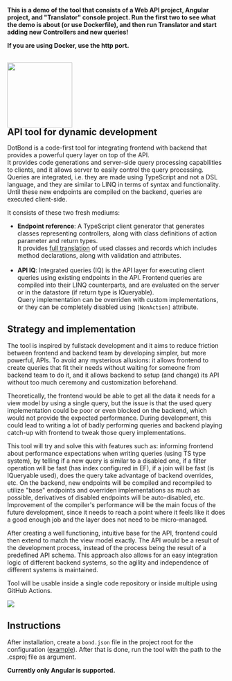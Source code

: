 ﻿**This is a demo of the tool that consists of a Web API project, Angular project, and "Translator" console project.
Run the first two to see what the demo is about (or use Dockerfile), and then run Translator and start adding new Controllers and new queries!**

**If you are using Docker, use the http port.**

<br/>
<img src="https://i.imgur.com/qfZKQUJ.png" width="150" />
<h2 style="margin-top: 0; line-height: 1">API tool for dynamic development</h2>

DotBond is a code-first tool for integrating frontend with backend that provides a powerful query layer on top of the API.<br/>
It provides code generations and server-side query processing capabilities to clients, and it allows server to easily control the query processing.
Queries are integrated, i.e. they are made using TypeScript and not a DSL language, and they are similar to LINQ in terms of syntax and functionality.
Until these new endpoints are compiled on the backend, queries are executed client-side.

It consists of these two fresh mediums:

- **Endpoint reference**: A TypeScript client generator that generates classes representing controllers, along with class definitions of action parameter and return types.<br/>
  It provides <ins>full translation</ins> of used classes and records which includes method declarations, along with validation and attributes.<br/><br/>
- **API IQ**: Integrated queries (IQ) is the API layer for executing client queries using existing endpoints in the API.
  Frontend queries are compiled into their LINQ counterparts, and are evaluated on the server
  or in the datastore (if return type is IQueryable).<br/>
  Query implementation can be overriden with custom implementations, or they can be completely disabled using `[NonAction]` attribute.

## Strategy and implementation

The tool is inspired by fullstack development and it aims to reduce friction between
frontend and backend team by developing simpler, but more powerful, APIs.
To avoid any mysterious allusions: it allows frontend to create queries that fit their needs without waiting for someone from backend team to do it,
and it allows backend to setup (and change) its API without too much ceremony and customization beforehand.

Theoretically, the frontend would be able to get all the data it needs for a view model by using a single query, but the issue is that the used query implementation could be poor
or even blocked on the backend, which would not provide the expected performance.
During development, this could lead to writing a lot of badly performing queries and backend playing catch-up with frontend to tweak those query implementations.

This tool will try and solve this with features such as: informing frontend about performance expectations when writing queries
(using TS type system),
by telling if a new query is similar to a disabled one, if a filter operation will be fast (has index configured in EF), if a join will be fast (is IQueryable used),
does the query take advantage of backend overrides, etc.
On the backend, new endpoints will be compiled and recompiled to utilize "base" endpoints and overriden implementations
as much as possible, derivatives of disabled endpoints will be auto-disabled, etc.
Improvement of the compiler's performance will be the main focus of the future development,
since it needs to reach a point where it feels like it does a good enough job and the layer does not need to be micro-managed.

After creating a well functioning, intuitive base for the API, frontend could then extend to match the view model exactly.
The API would be a result of the development process, instead of the process being the result of a predefined API schema.
This approach also allows for an easy integration logic of different backend systems, so the agility and independence of different systems is maintained.

Tool will be usable inside a single code repository or inside multiple using GitHub Actions.

<img src="https://i.imgur.com/d0DVlfy.png" />

## Instructions

After installation, create a `bond.json` file in the project root for the configuration ([example](https://raw.githubusercontent.com/xseine/dotbond-prototype/develop/BondPrototype/bond.json)). After
that is done, run the tool with the path to the .csproj file as argument.

**Currently only Angular is supported.**